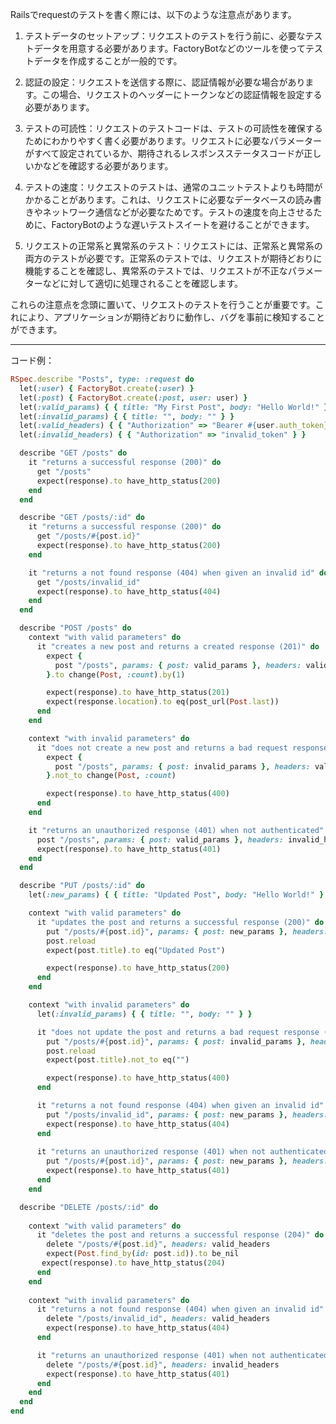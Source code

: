 Railsでrequestのテストを書く際には、以下のような注意点があります。

1. テストデータのセットアップ：リクエストのテストを行う前に、必要なテストデータを用意する必要があります。FactoryBotなどのツールを使ってテストデータを作成することが一般的です。

2. 認証の設定：リクエストを送信する際に、認証情報が必要な場合があります。この場合、リクエストのヘッダーにトークンなどの認証情報を設定する必要があります。

3. テストの可読性：リクエストのテストコードは、テストの可読性を確保するためにわかりやすく書く必要があります。リクエストに必要なパラメーターがすべて設定されているか、期待されるレスポンスステータスコードが正しいかなどを確認する必要があります。

4. テストの速度：リクエストのテストは、通常のユニットテストよりも時間がかかることがあります。これは、リクエストに必要なデータベースの読み書きやネットワーク通信などが必要なためです。テストの速度を向上させるために、FactoryBotのような遅いテストスイートを避けることができます。

5. リクエストの正常系と異常系のテスト：リクエストには、正常系と異常系の両方のテストが必要です。正常系のテストでは、リクエストが期待どおりに機能することを確認し、異常系のテストでは、リクエストが不正なパラメーターなどに対して適切に処理されることを確認します。

これらの注意点を念頭に置いて、リクエストのテストを行うことが重要です。これにより、アプリケーションが期待どおりに動作し、バグを事前に検知することができます。

----

コード例：

```ruby
RSpec.describe "Posts", type: :request do
  let(:user) { FactoryBot.create(:user) }
  let(:post) { FactoryBot.create(:post, user: user) }
  let(:valid_params) { { title: "My First Post", body: "Hello World!" } }
  let(:invalid_params) { { title: "", body: "" } }
  let(:valid_headers) { { "Authorization" => "Bearer #{user.auth_token}" } }
  let(:invalid_headers) { { "Authorization" => "invalid_token" } }

  describe "GET /posts" do
    it "returns a successful response (200)" do
      get "/posts"
      expect(response).to have_http_status(200)
    end
  end

  describe "GET /posts/:id" do
    it "returns a successful response (200)" do
      get "/posts/#{post.id}"
      expect(response).to have_http_status(200)
    end

    it "returns a not found response (404) when given an invalid id" do
      get "/posts/invalid_id"
      expect(response).to have_http_status(404)
    end
  end

  describe "POST /posts" do
    context "with valid parameters" do
      it "creates a new post and returns a created response (201)" do
        expect {
          post "/posts", params: { post: valid_params }, headers: valid_headers
        }.to change(Post, :count).by(1)

        expect(response).to have_http_status(201)
        expect(response.location).to eq(post_url(Post.last))
      end
    end

    context "with invalid parameters" do
      it "does not create a new post and returns a bad request response (400)" do
        expect {
          post "/posts", params: { post: invalid_params }, headers: valid_headers
        }.not_to change(Post, :count)

        expect(response).to have_http_status(400)
      end
    end

    it "returns an unauthorized response (401) when not authenticated" do
      post "/posts", params: { post: valid_params }, headers: invalid_headers
      expect(response).to have_http_status(401)
    end
  end

  describe "PUT /posts/:id" do
    let(:new_params) { { title: "Updated Post", body: "Hello World!" } }

    context "with valid parameters" do
      it "updates the post and returns a successful response (200)" do
        put "/posts/#{post.id}", params: { post: new_params }, headers: valid_headers
        post.reload
        expect(post.title).to eq("Updated Post")

        expect(response).to have_http_status(200)
      end
    end

    context "with invalid parameters" do
      let(:invalid_params) { { title: "", body: "" } }

      it "does not update the post and returns a bad request response (400)" do
        put "/posts/#{post.id}", params: { post: invalid_params }, headers: valid_headers
        post.reload
        expect(post.title).not_to eq("")

        expect(response).to have_http_status(400)
      end

      it "returns a not found response (404) when given an invalid id" do
        put "/posts/invalid_id", params: { post: new_params }, headers: valid_headers
        expect(response).to have_http_status(404)
      end
      
      it "returns an unauthorized response (401) when not authenticated" do
        put "/posts/#{post.id}", params: { post: new_params }, headers: invalid_headers
        expect(response).to have_http_status(401)
      end
    end

  describe "DELETE /posts/:id" do
    
    context "with valid parameters" do
      it "deletes the post and returns a successful response (204)" do
        delete "/posts/#{post.id}", headers: valid_headers
        expect(Post.find_by(id: post.id)).to be_nil
       expect(response).to have_http_status(204)
      end
    end
    
    context "with invalid parameters" do
      it "returns a not found response (404) when given an invalid id" do
        delete "/posts/invalid_id", headers: valid_headers
        expect(response).to have_http_status(404)
      end

      it "returns an unauthorized response (401) when not authenticated" do
        delete "/posts/#{post.id}", headers: invalid_headers
        expect(response).to have_http_status(401)
      end
    end
  end
end
```



